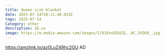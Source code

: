 ```yaml
---
title: Queen size blanket
date: 2025-07-14T10:11:40.033Z
tags: 2025-07-14
Category: other
description: 16.xx
image: https://m.media-amazon.com/images/I/81EesO2GSZL._AC_SX569_.jpg
---
```

https://amzlink.to/az0LuZ49hc2GU
AD